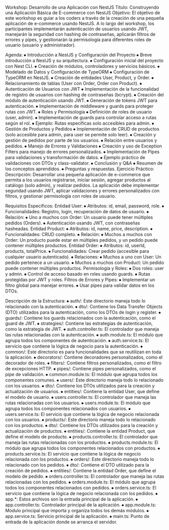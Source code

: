 Workshop: Desarrollo de una Aplicación con NestJS
Título: Construyendo una Aplicación Básica de E-commerce con NestJS
Objetivo:
El objetivo de este workshop es guiar a los coders a través de la creación de una pequeña aplicación de e-commerce usando NestJS. A lo largo del workshop, los participantes implementarán autenticación de usuarios usando JWT, manejarán la seguridad con hashing de contraseñas, aplicarán filtros de errores y pipes, y gestionarán la permisología para diferentes roles de usuario (usuario y administrador).

Agenda:
⦁ Introducción a NestJS y Configuración del Proyecto
⦁ Breve introducción a NestJS y su arquitectura.
⦁ Configuración inicial del proyecto con Nest CLI.
⦁ Creación de módulos, controladores y servicios básicos.
⦁ Modelado de Datos y Configuración de TypeORM
⦁ Configuración de TypeORM en NestJS.
⦁ Creación de entidades User, Product, y Order.
⦁ Relacionamiento de tablas (User con Order, Order con Product).
⦁ Autenticación de Usuarios con JWT
⦁ Implementación de la funcionalidad de registro de usuarios con hashing de contraseñas (bcrypt).
⦁ Creación del módulo de autenticación usando JWT.
⦁ Generación de tokens JWT para autenticación.
⦁ Implementación de middleware y guards para proteger rutas con JWT.
⦁ Roles y Permisología
⦁ Definición de roles de usuario (user, admin).
⦁ Implementación de guards para controlar acceso a rutas según el rol.
⦁ Ejemplo: Rutas específicas solo accesibles para admin.
⦁ Gestión de Productos y Pedidos
⦁ Implementación de CRUD de productos (solo accesible para admin, para user se permite solo leer).
⦁ Creación y gestión de pedidos por parte de los usuarios.
⦁ Relación entre usuarios y pedidos.
⦁ Manejo de Errores y Validaciones
⦁ Creación y uso de Exception Filters para manejo de errores personalizados.
⦁ Implementación de Pipes para validaciones y transformación de datos.
⦁ Ejemplo práctico de validaciones con DTOs y class-validator.
⦁ Conclusión y Q&A
⦁ Resumen de los conceptos aprendidos.
⦁ Preguntas y respuestas.
Ejercicio Práctico:
Descripción:
Desarrollar una pequeña aplicación de e-commerce que permita a los usuarios registrarse, iniciar sesión, agregar productos al catálogo (solo admin), y realizar pedidos. La aplicación debe implementar seguridad usando JWT, aplicar validaciones y errores personalizados con filtros, y gestionar permisología con roles de usuario.

Requisitos Específicos:
Entidad User:
⦁ Atributos: id, email, password, role.
⦁ Funcionalidades: Registro, login, recuperación de datos de usuario.
⦁ Relación:
⦁ Uno a muchos con Order: Un usuario puede tener múltiples pedidos (Orders).
⦁ Autenticación usando JWT, con contraseñas hasheadas.
Entidad Product:
⦁ Atributos: id, name, price, description.
⦁ Funcionalidades: CRUD completo.
⦁ Relación:
⦁ Muchos a muchos con Order: Un producto puede estar en múltiples pedidos, y un pedido puede contener múltiples productos.
Entidad Order:
⦁ Atributos: id, userId, products, totalPrice.
⦁ Funcionalidades: Crear pedido (accesible para cualquier usuario autenticado).
⦁ Relaciones:
⦁ Muchos a uno con User: Un pedido pertenece a un usuario.
⦁ Muchos a muchos con Product: Un pedido puede contener múltiples productos.
Permisología y Roles:
⦁ Dos roles: user y admin.
⦁ Control de acceso basado en roles usando guards.
⦁ Rutas protegidas por JWT y roles.
Filtros de Errores y Pipes:
⦁ Implementar un filtro global para manejar errores.
⦁ Usar pipes para validar datos en los DTOs.

Descripción de la Estructura:
⦁ auth/: Este directorio maneja todo lo relacionado con la autenticación.
⦁ dto/: Contiene los Data Transfer Objects (DTO) utilizados para la autenticación, como los DTOs de login y register.
⦁ guards/: Contiene los guards relacionados con la autenticación, como el guard de JWT.
⦁ strategies/: Contiene las estrategias de autenticación, como la estrategia de JWT.
⦁ auth.controller.ts: El controlador que maneja las rutas relacionadas con la autenticación.
⦁ auth.module.ts: El módulo que agrupa todos los componentes de autenticación.
⦁ auth.service.ts: El servicio que contiene la lógica de negocio para la autenticación.
⦁ common/: Este directorio es para funcionalidades que se reutilizan en toda la aplicación.
⦁ decorators/: Contiene decoradores personalizados, como el decorador de roles.
⦁ filters/: Contiene filtros personalizados, como el filtro de excepciones HTTP.
⦁ pipes/: Contiene pipes personalizados, como el pipe de validación.
⦁ common.module.ts: El módulo que agrupa todos los componentes comunes.
⦁ users/: Este directorio maneja todo lo relacionado con los usuarios.
⦁ dto/: Contiene los DTOs utilizados para la creación y actualización de usuarios.
⦁ entities/: Contiene la entidad User, que define el modelo de usuario.
⦁ users.controller.ts: El controlador que maneja las rutas relacionadas con los usuarios.
⦁ users.module.ts: El módulo que agrupa todos los componentes relacionados con usuarios.
⦁ users.service.ts: El servicio que contiene la lógica de negocio relacionada con los usuarios.
⦁ products/: Este directorio maneja todo lo relacionado con los productos.
⦁ dto/: Contiene los DTOs utilizados para la creación y actualización de productos.
⦁ entities/: Contiene la entidad Product, que define el modelo de producto.
⦁ products.controller.ts: El controlador que maneja las rutas relacionadas con los productos.
⦁ products.module.ts: El módulo que agrupa todos los componentes relacionados con productos.
⦁ products.service.ts: El servicio que contiene la lógica de negocio relacionada con los productos.
⦁ orders/: Este directorio maneja todo lo relacionado con los pedidos.
⦁ dto/: Contiene el DTO utilizado para la creación de pedidos.
⦁ entities/: Contiene la entidad Order, que define el modelo de pedido.
⦁ orders.controller.ts: El controlador que maneja las rutas relacionadas con los pedidos.
⦁ orders.module.ts: El módulo que agrupa todos los componentes relacionados con pedidos.
⦁ orders.service.ts: El servicio que contiene la lógica de negocio relacionada con los pedidos.
⦁ app.\*: Estos archivos son la entrada principal de la aplicación.
⦁ app.controller.ts: Controlador principal de la aplicación.
⦁ app.module.ts: Módulo principal que importa y organiza todos los demás módulos.
⦁ app.service.ts: Servicio principal de la aplicación.
⦁ main.ts: Punto de entrada de la aplicación donde se arranca el servidor.
